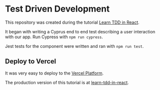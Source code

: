 # Test Driven Development

This repository was created during the tutorial [Learn TDD in React](https://learntdd.in/react/).

It began with writing a Cyprus end to end test describing a user interaction with our app. Run Cypress with `npm run cypress`.

Jest tests for the component were written and ran with `npm run test`.

## Deploy to Vercel

It was very easy to deploy to the [Vercel Platform](https://vercel.com/new?utm_medium=default-template&filter=next.js&utm_source=create-next-app&utm_campaign=create-next-app-readme).

The production version of this tutorial is at [learn-tdd-in-react](https://learn-tdd-in-react-cptdarling.vercel.app/).
